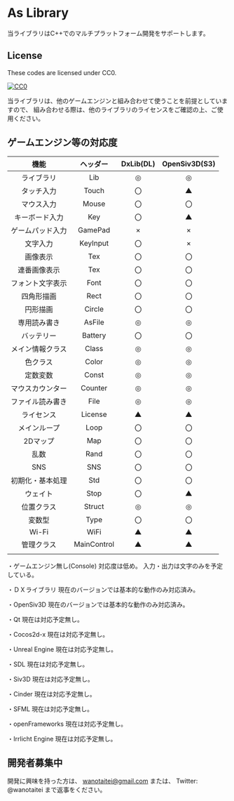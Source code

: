 ﻿# As Library
当ライブラリはC++でのマルチプラットフォーム開発をサポートします。

## License

These codes are licensed under CC0.

[![CC0](http://i.creativecommons.org/p/zero/1.0/88x31.png "CC0")](http://creativecommons.org/publicdomain/zero/1.0/deed.ja)

当ライブラリは、他のゲームエンジンと組み合わせて使うことを前提としていますので、
組み合わせる際は、他のライブラリのライセンスをご確認の上、ご使用ください。

## ゲームエンジン等の対応度

| 機能 | ヘッダー | DxLib(DL) | OpenSiv3D(S3) |
|:---:|:---:|:---:|:---:|
| ライブラリ | Lib | ◎ | ◎ |
| タッチ入力 | Touch | 〇 | ▲ |
| マウス入力 | Mouse | 〇 | 〇 |
| キーボード入力 | Key | 〇 | ▲ |
| ゲームパッド入力 | GamePad | × | × |
| 文字入力 | KeyInput | 〇 | × |
| 画像表示 | Tex | 〇 | 〇 |
| 連番画像表示 | Tex | 〇 | 〇 |
| フォント文字表示 | Font | 〇 | 〇 |
| 四角形描画 | Rect | 〇 | 〇 |
| 円形描画 | Circle | 〇 | 〇 |
| 専用読み書き | AsFile | ◎ | ◎ |
| バッテリー | Battery | 〇 | 〇 |
| メイン情報クラス | Class | ◎ | ◎ |
| 色クラス | Color | ◎ | ◎ |
| 定数変数 | Const | ◎ | ◎ |
| マウスカウンター | Counter | ◎ | ◎ |
| ファイル読み書き | File | ◎ | ◎ |
| ライセンス | License | ▲ | ▲ |
| メインループ | Loop | 〇 | 〇 |
| 2Dマップ | Map | 〇 | 〇 |
| 乱数 | Rand | 〇 | 〇 |
| SNS | SNS | 〇 | 〇 |
| 初期化・基本処理 | Std | 〇 | 〇 |
| ウェイト | Stop | 〇 | ▲ |
| 位置クラス | Struct | ◎ | ◎ |
| 変数型 | Type | 〇 | 〇 |
| Wi-Fi | WiFi | ▲ | ▲ |
| 管理クラス | MainControl | ▲ | ▲ |
|  |  |  |  |


・ゲームエンジン無し(Console)
対応度は低め。
入力・出力は文字のみを予定している。

・ＤＸライブラリ
現在のバージョンでは基本的な動作のみ対応済み。

・OpenSiv3D
現在のバージョンでは基本的な動作のみ対応済み。

・Qt
現在は対応予定無し。

・Cocos2d-x
現在は対応予定無し。

・Unreal Engine
現在は対応予定無し。

・SDL
現在は対応予定無し。

・Siv3D
現在は対応予定無し。

・Cinder
現在は対応予定無し。

・SFML
現在は対応予定無し。

・openFrameworks
現在は対応予定無し。

・Irrlicht Engine
現在は対応予定無し。

## 開発者募集中

開発に興味を持った方は、
wanotaitei@gmail.com
または、
Twitter: @wanotaitei
まで返事をください。